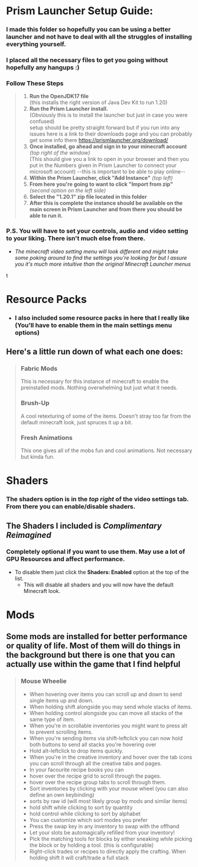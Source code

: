 # Prism Launcher Setup Guide:

### I made this folder so hopefully you can be using a better launcher and not have to deal with all the struggles of installing everything yourself.

### I placed all the necessary files to get you going without hopefully any hangups :) 


### **Follow These Steps**
>

>1. **Run the OpenJDK17 file**  
    (this installs the right version of Java Dev Kit to run 1.20)
>2. **Run the Prism Launcher install.**  
    (Obviously this is to install the launcher but just in case you were confused)  
       setup should be pretty straight forward but if you run into any issues here is a link to their downloads page  and you can probably get some info there  https://prismlauncher.org/download/
>3. **Once installed, go ahead and sign in to your minecraft account** *(top right of the window)*  
    (This should give you a link to open in your browser and then you put in the Numbers given in Prism Launcher to connect your microsoft account)
	--this is important to be able to play online--
>4. **Within the Prism Launcher, click "Add Instance"** *(top left)*
>5. **From here you're going to want to click "Import from zip"** *(second option on the left side)*   
>6. **Select the "1.20.1" zip file located in this folder**  
>7. **After this is complete the instance should be available on the main screen in Prism Launcher and from there you should be able to run it.** 



### P.S. You will have to set your controls, audio and video setting to your liking. There isn't much else from there.  

- *The minecraft video setting menu will look different and might take some poking around to find the settings you're looking for but I assure you it's much more intuitive than the original Minecraft Launcher menus*  

t
# Resource Packs 

- ### I also included some resource packs in here that I really like (You'll have to enable them in the main settings menu options)

## **Here's a little run down of what each one does:**  
>
>  ### **Fabric Mods**
> This is necessary for this instance of minecraft to enable the preinstalled mods. Nothing overwhelming but just what it needs.
>
>  ### **Brush-Up**
>  A cool retexturing of some of the items. Doesn't stray too far from the default minecraft look, just spruces it up a bit.
>
>  ### **Fresh Animations**
>  This one gives all of the mobs fun and cool animations. Not necessary but kinda fun.
# Shaders
### The shaders option is in the *top right* of the video settings tab. From there you can enable/disable shaders.
## The Shaders I included is *Complimentary Reimagined*
### Completely optional if you want to use them. May use a lot of GPU Resources and affect performance. 
- To disable them just click the **Shaders: Enabled** option at the top of the list.
  - This will disable all shaders and you will now have the default Minecraft look.
# Mods
## Some mods are installed for better performance or quality of life. Most of them will do things in the background but there is one that you can actually use within the game that I find helpful
> ### **Mouse Wheelie**
> - When hovering over items you can scroll up and down to send single items up and down.  
> - When holding shift alongside you may send whole stacks of items.  
> - When holding control alongside you can move all stacks of the same type of item.  
> - When you're in scrollable inventories you might want to press alt to prevent scrolling items.  
> - When you're sending items via shift-leftclick you can now hold both buttons to send all stacks you're hovering over  
> - Hold alt-leftclick to drop items quickly.  
> - When you're in the creative inventory and hover over the tab icons you can scroll through all the creative tabs and pages.  
> - In your facourite recipe books you can  
> - hover over the recipe grid to scroll through the pages.  
> - hover over the recipe group tabs to scroll through them.  
> - Sort inventories by clicking with your mouse wheel (you can also define an own keybinding)  
> - sorts by raw id (will most likely group by mods and similar items)  
> - hold shift while clicking to sort by quantity  
> - hold control while clicking to sort by alphabet  
> - You can customize which sort modes you prefer  
> - Press the swap key in any inventory to swap with the offhand  
> - Let your slots be automagically refilled from your inventory!  
> - Pick the matching tools for blocks by either sneaking while picking the block or by holding a tool. (this is configurable)  
> - Right-click trades or recipes to directly apply the crafting. When holding shift it will craft/trade a full stack  